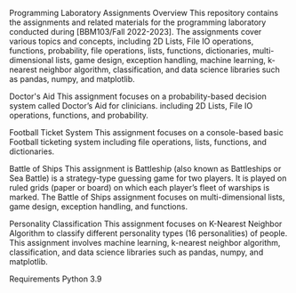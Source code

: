 Programming Laboratory Assignments
Overview
This repository contains the assignments and related materials for the programming laboratory conducted during [BBM103/Fall 2022-2023]. The assignments cover various topics and concepts, including 2D Lists, File IO operations, functions, probability, file operations, lists, functions, dictionaries, multi-dimensional lists, game design, exception handling, machine learning, k-nearest neighbor algorithm, classification, and data science libraries such as pandas, numpy, and matplotlib.

Doctor's Aid
This assignment focuses on a probability-based decision system called Doctor’s Aid for clinicians. including 2D Lists, File IO operations, functions, and probability.

Football Ticket System
This assignment focuses on a console-based basic Football ticketing system including file operations, lists, functions, and dictionaries.

Battle of Ships
This assignment is Battleship (also known as Battleships or Sea Battle) is a strategy-type guessing game for two players. It is played on ruled grids (paper or board) on which each player’s fleet of warships is marked. The Battle of Ships assignment focuses on multi-dimensional lists, game design, exception handling, and functions.

Personality Classification
This assignment focuses on K-Nearest Neighbor Algorithm to classify different personality types (16 personalities) of people. This assignment involves machine learning, k-nearest neighbor algorithm, classification, and data science libraries such as pandas, numpy, and matplotlib.

Requirements
Python 3.9
